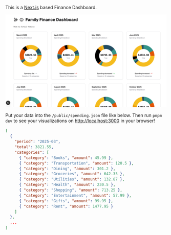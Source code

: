 This is a [Next.js](https://nextjs.org) based Finance Dashboard.

![Working example](https://github.com/kodiriys/nextjs-home-finances/blob/main/public/WorkingExampleOutput.png?raw=true)

Put your data into the `/public/spending.json` file like below. Then run `pnpm dev` to see your visualizations on [http://localhost:3000](http://localhost:3000) in your browser!

```json
[
  {
    "period": "2025-03",
    "total": 3821.55,
    "categories": [
      { "category": "Books", "amount": 45.99 },
      { "category": "Transportation", "amount": 120.5 },
      { "category": "Dining", "amount": 301.2 },
      { "category": "Groceries", "amount": 642.35 },
      { "category": "Utilities", "amount": 132.87 },
      { "category": "Health", "amount": 230.5 },
      { "category": "Shopping", "amount": 713.25 },
      { "category": "Entertainment", "amount": 57.99 },
      { "category": "Gifts", "amount": 99.95 },
      { "category": "Rent", "amount": 1477.95 }
    ]
  },
  ...
]

```
